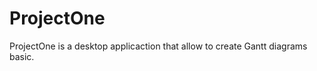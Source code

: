ProjectOne
==========

ProjectOne is a desktop applicaction that allow to create Gantt diagrams basic.
